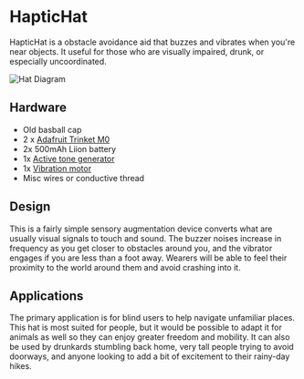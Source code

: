 # HapticHat

HapticHat is a obstacle avoidance aid that buzzes and vibrates when you're near objects.  It useful for those who are visually impaired, drunk, or especially uncoordinated.

![Hat Diagram](https://raw.githubusercontent.com/TIPConsulting/TrinketM0_HapticHat/main/Diagrams/HatDiagram.jpg)

## Hardware

- Old basball cap
- 2 x [Adafruit Trinket M0](https://www.adafruit.com/product/3500)
- 2x 500mAh Liion battery
- 1x [Active tone generator](https://www.sparkfun.com/products/8463)
- 1x [Vibration motor](https://www.sparkfun.com/products/11008)
- Misc wires or conductive thread

## Design

This is a fairly simple sensory augmentation device converts what are usually visual signals to touch and sound.  The buzzer noises increase in frequency as you get closer to obstacles around you, and the vibrator engages if you are less than a foot away.  Wearers will be able to feel their proximity to the world around them and avoid crashing into it.

## Applications

The primary application is for blind users to help navigate unfamiliar places.  This hat is most suited for people, but it would be possible to adapt it for animals as well so they can enjoy greater freedom and mobility.  It can also be used by drunkards stumbling back home, very tall people trying to avoid doorways, and anyone looking to add a bit of excitement to their rainy-day hikes.
